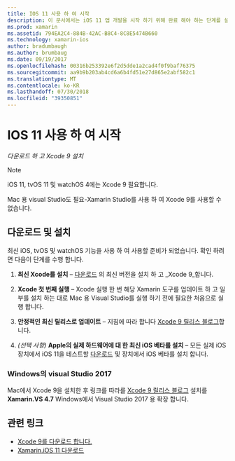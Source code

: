 ```yaml
---
title: IOS 11 사용 하 여 시작
description: 이 문서에서는 iOS 11 앱 개발을 시작 하기 위해 완료 해야 하는 단계를 설명 합니다. Xcode를 다운로드 하 고 Visual Studio 2017을 업데이트 하는 방법을 설명 합니다.
ms.prod: xamarin
ms.assetid: 794EA2C4-884B-42AC-B8C4-8C8E5474B660
ms.technology: xamarin-ios
author: bradumbaugh
ms.author: brumbaug
ms.date: 09/19/2017
ms.openlocfilehash: 00316b253392e6f2d5dde1a2cad4f0f9baf76375
ms.sourcegitcommit: aa9b9b203ab4cd6a6b4fd51e27d865e2abf582c1
ms.translationtype: MT
ms.contentlocale: ko-KR
ms.lasthandoff: 07/30/2018
ms.locfileid: "39350851"
---
```

# <a name="getting-started-with-ios-11"></a>IOS 11 사용 하 여 시작

_다운로드 하 고 Xcode 9 설치_

> [!NOTE]
> iOS 11, tvOS 11 및 watchOS 4에는 Xcode 9 필요합니다.
>
> Mac 용 visual Studio도 필요-Xamarin Studio를 사용 하 여 Xcode 9를 사용할 수 없습니다.

## <a name="download-and-install"></a>다운로드 및 설치

최신 iOS, tvOS 및 watchOS 기능을 사용 하 여 사용할 준비가 되었습니다. 확인 하려면 다음이 단계를 수행 합니다.

1. **최신 Xcode를 설치** – [다운로드](https://developer.apple.com/download/) 의 최신 버전을 설치 하 고 _Xcode 9_합니다.

2. **Xcode 첫 번째 실행** – Xcode 실행 한 번 해당 Xamarin 도구를 업데이트 하 고 일부를 설치 하는 대로 Mac 용 Visual Studio를 실행 하기 전에 필요한 처음으로 실행 합니다.

3. **안정적인 최신 릴리스로 업데이트** – 지침에 따라 합니다 [Xcode 9 릴리스 블로그](https://releases.xamarin.com/stable-release-15-3-5-with-xcode-9-support/)합니다.

4. _(선택 사항)_  **Apple의 실제 하드웨어에 대 한 최신 iOS 베타를 설치** – 모든 실제 iOS 장치에서 iOS 11을 테스트할 [다운로드](https://developer.apple.com/download/) 및 장치에서 iOS 베타를 설치 합니다.


### <a name="visual-studio-2017-on-windows"></a>Windows의 visual Studio 2017

Mac에서 Xcode 9을 설치한 후 링크를 따라를 [Xcode 9 릴리스 블로그](https://releases.xamarin.com/stable-release-15-3-5-with-xcode-9-support/) 설치를 **Xamarin.VS 4.7** Windows에서 Visual Studio 2017 용 확장 합니다.


## <a name="related-links"></a>관련 링크

- [Xcode 9를 다운로드 합니다.](https://developer.apple.com/download/)
- [Xamarin.iOS 11 다운로드](https://releases.xamarin.com/stable-release-15-3-5-with-xcode-9-support/)
